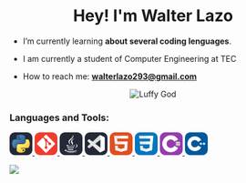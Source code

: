 <h1 align="center">Hey! I'm Walter Lazo</h1>

- I’m currently learning **about several coding lenguages**.

- I am currently a student of Computer Engineering at TEC

- How to reach me: **walterlazo293@gmail.com**

<p align="center">
  <img src="https://i.ibb.co/x3rvtdZ/Luffy-God-GIfv2.gif" alt="Luffy God" style="width: 100px; height: 100px;">
</p>




<h3>Languages and Tools:</h3>

<p>  

<!-- Python -->
<a href="https://www.python.org" target="_blank" rel="noreferrer"> 
  <img src="https://github.com/tandpfun/skill-icons/blob/main/icons/Python-Dark.svg" alt="python" width="40" height="40"/>
</a>

<!-- Git -->
<a href="https://git-scm.com/" target="_blank" rel="noreferrer"> 
  <img src="https://github.com/tandpfun/skill-icons/blob/main/icons/Git.svg" alt="git" width="40" height="40"/>
</a>

<!-- Java -->
<a href="https://www.java.com" target="_blank" rel="noreferrer"> 
  <img src="https://github.com/tandpfun/skill-icons/blob/main/icons/Java-Dark.svg" alt="java" width="40" height="40"/>
</a>

<!-- VSCode -->
<a href="https://code.visualstudio.com/" target="_blank" rel="noreferrer"> 
  <img src="https://github.com/tandpfun/skill-icons/blob/main/icons/VSCode-Dark.svg" alt="vscode" width="40" height="40"/>
</a>

<!-- HTML -->
<a href="https://www.w3schools.com/html/" target="_blank" rel="noreferrer"> 
  <img src="https://github.com/tandpfun/skill-icons/blob/main/icons/HTML.svg" alt="html5" width="40" height="40"/>
</a>

<!-- CSS -->
<a href="https://www.w3schools.com/css/" target="_blank" rel="noreferrer"> 
  <img src="https://github.com/tandpfun/skill-icons/blob/main/icons/CSS.svg" alt="css3" width="40" height="40"/>
</a>

<!-- C# -->
<a href="https://www.w3schools.com/cs/" target="_blank" rel="noreferrer"> 
  <img src="https://github.com/tandpfun/skill-icons/blob/main/icons/CS.svg" alt="csharp" width="40" height="40"/>
</a>

<!-- C++ -->
<a href="https://www.w3schools.com/cpp/" target="_blank" rel="noreferrer"> 
  <img src="https://github.com/tandpfun/skill-icons/blob/main/icons/CPP.svg" alt="cplusplus" width="40" height="40"/>
</a>

<div >
<img src='https://github-readme-stats.vercel.app/api/top-langs/?username=Walter-Lz&layout=donut&theme=dark&hide_border=true'>
</div>
